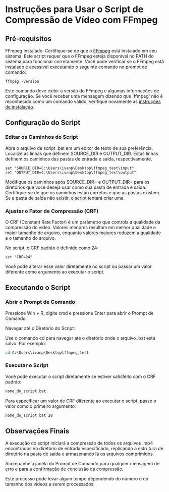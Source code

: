 # Instruções para Usar o Script de Compressão de Vídeo com FFmpeg

## Pré-requisitos

FFmpeg Instalado: Certifique-se de que o [FFmpeg](https://ffmpeg.org/download.html#build-windows) está instalado em seu sistema. Este script requer que o FFmpeg esteja disponível no PATH do sistema para funcionar corretamente. Você pode verificar se o FFmpeg está instalado e acessível executando o seguinte comando no prompt de comando:

```batch
ffmpeg -version
```

Este comando deve exibir a versão do FFmpeg e algumas informações de configuração. Se você receber uma mensagem dizendo que 'ffmpeg' não é reconhecido como um comando válido, verifique novamente as [instruções de instalação](https://www.wikihow.com/Install-FFmpeg-on-Windows).

## Configuração do Script

### Editar os Caminhos do Script

Abra o arquivo de script .bat em um editor de texto de sua preferência.
Localize as linhas que definem SOURCE_DIR e OUTPUT_DIR. Estas linhas definem os caminhos das pastas de entrada e saída, respectivamente.

```batch
set "SOURCE_DIR=C:\Users\ivanp\Desktop\ffmpeg_test\input"
set "OUTPUT_DIR=C:\Users\ivanp\Desktop\ffmpeg_test\output"
```

Modifique os caminhos após SOURCE_DIR= e OUTPUT_DIR= para os diretórios que você deseja usar como sua pasta de entrada e saída. Certifique-se de que os caminhos estão corretos e que as pastas existem. Se a pasta de saída não existir, o script tentará criar uma.

### Ajustar o Fator de Compressão (CRF)

O CRF (Constant Rate Factor) é um parâmetro que controla a qualidade da compressão do vídeo. Valores menores resultam em melhor qualidade e maior tamanho de arquivo, enquanto valores maiores reduzem a qualidade e o tamanho do arquivo.

No script, o CRF padrão é definido como 24:

```batch
set "CRF=24"
```

Você pode alterar esse valor diretamente no script ou passar um valor diferente como argumento ao executar o script.

## Executando o Script

### Abrir o Prompt de Comando

Pressione Win + R, digite cmd e pressione Enter para abrir o Prompt de Comando.

Navegar até o Diretório do Script:

Use o comando cd para navegar até o diretório onde o arquivo .bat está salvo. Por exemplo:

```cmd
cd C:\Users\ivanp\Desktop\ffmpeg_test
```

### Executar o Script

Você pode executar o script diretamente se estiver satisfeito com o CRF padrão:

```cmd
nome_do_script.bat
```

Para especificar um valor de CRF diferente ao executar o script, passe o valor como o primeiro argumento:

```cmd
nome_do_script.bat 28
```

## Observações Finais

A execução do script iniciará a compressão de todos os arquivos .mp4 encontrados no diretório de entrada especificado, replicando a estrutura de diretório na pasta de saída e armazenando lá os arquivos comprimidos.

Acompanhe a janela do Prompt de Comando para qualquer mensagem de erro e para a confirmação de conclusão da compressão.

Este processo pode levar algum tempo dependendo do número e do tamanho dos vídeos a serem processados.